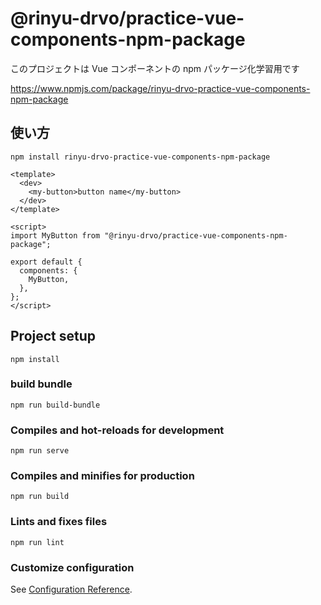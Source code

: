 # @rinyu-drvo/practice-vue-components-npm-package

このプロジェクトは Vue コンポーネントの npm パッケージ化学習用です

https://www.npmjs.com/package/rinyu-drvo-practice-vue-components-npm-package

## 使い方

```
npm install rinyu-drvo-practice-vue-components-npm-package
```

```vue
<template>
  <dev>
    <my-button>button name</my-button>
  </dev>
</template>

<script>
import MyButton from "@rinyu-drvo/practice-vue-components-npm-package";

export default {
  components: {
    MyButton,
  },
};
</script>
```

## Project setup

```
npm install
```

### build bundle

```
npm run build-bundle
```

### Compiles and hot-reloads for development

```
npm run serve
```

### Compiles and minifies for production

```
npm run build
```

### Lints and fixes files

```
npm run lint
```

### Customize configuration

See [Configuration Reference](https://cli.vuejs.org/config/).
